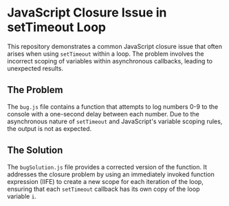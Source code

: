 # JavaScript Closure Issue in setTimeout Loop

This repository demonstrates a common JavaScript closure issue that often arises when using `setTimeout` within a loop.  The problem involves the incorrect scoping of variables within asynchronous callbacks, leading to unexpected results.

## The Problem

The `bug.js` file contains a function that attempts to log numbers 0-9 to the console with a one-second delay between each number.  Due to the asynchronous nature of `setTimeout` and JavaScript's variable scoping rules, the output is not as expected.

## The Solution

The `bugSolution.js` file provides a corrected version of the function.  It addresses the closure problem by using an immediately invoked function expression (IIFE) to create a new scope for each iteration of the loop, ensuring that each `setTimeout` callback has its own copy of the loop variable `i`.